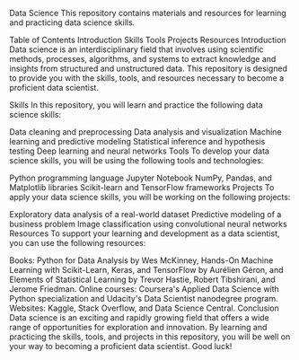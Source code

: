 Data Science
This repository contains materials and resources for learning and practicing data science skills.

Table of Contents
Introduction
Skills
Tools
Projects
Resources
Introduction
Data science is an interdisciplinary field that involves using scientific methods, processes, algorithms, and systems to extract knowledge and insights from structured and unstructured data. This repository is designed to provide you with the skills, tools, and resources necessary to become a proficient data scientist.

Skills
In this repository, you will learn and practice the following data science skills:

Data cleaning and preprocessing
Data analysis and visualization
Machine learning and predictive modeling
Statistical inference and hypothesis testing
Deep learning and neural networks
Tools
To develop your data science skills, you will be using the following tools and technologies:

Python programming language
Jupyter Notebook
NumPy, Pandas, and Matplotlib libraries
Scikit-learn and TensorFlow frameworks
Projects
To apply your data science skills, you will be working on the following projects:

Exploratory data analysis of a real-world dataset
Predictive modeling of a business problem
Image classification using convolutional neural networks
Resources
To support your learning and development as a data scientist, you can use the following resources:

Books: Python for Data Analysis by Wes McKinney, Hands-On Machine Learning with Scikit-Learn, Keras, and TensorFlow by Aurélien Géron, and Elements of Statistical Learning by Trevor Hastie, Robert Tibshirani, and Jerome Friedman.
Online courses: Coursera's Applied Data Science with Python specialization and Udacity's Data Scientist nanodegree program.
Websites: Kaggle, Stack Overflow, and Data Science Central.
Conclusion
Data science is an exciting and rapidly growing field that offers a wide range of opportunities for exploration and innovation. By learning and practicing the skills, tools, and projects in this repository, you will be well on your way to becoming a proficient data scientist. Good luck!
